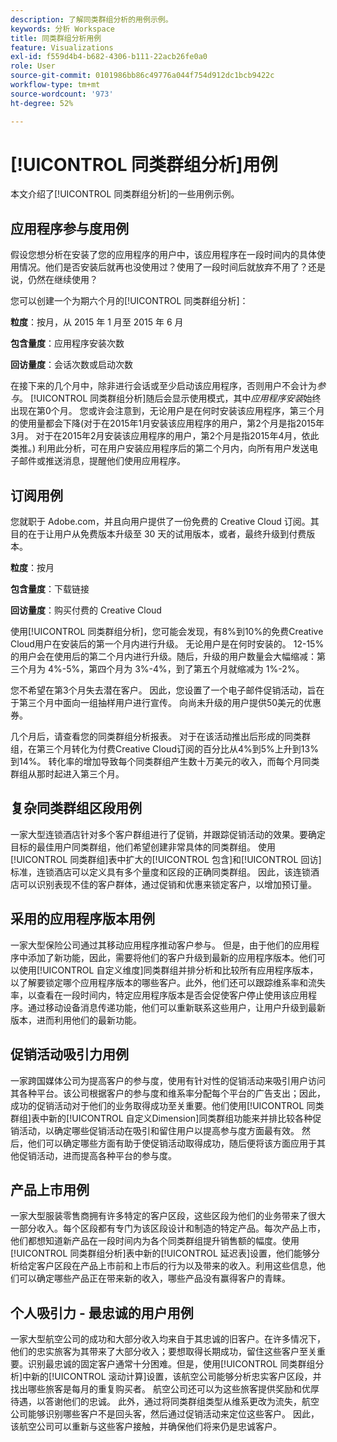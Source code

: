 ```yaml
---
description: 了解同类群组分析的用例示例。
keywords: 分析 Workspace
title: 同类群组分析用例
feature: Visualizations
exl-id: f559d4b4-b682-4306-b111-22acb26fe0a0
role: User
source-git-commit: 0101986bb86c49776a044f754d912dc1bcb9422c
workflow-type: tm+mt
source-wordcount: '973'
ht-degree: 52%

---
```


# [!UICONTROL 同类群组分析]用例

本文介绍了[!UICONTROL 同类群组分析]的一些用例示例。

## 应用程序参与度用例

假设您想分析在安装了您的应用程序的用户中，该应用程序在一段时间内的具体使用情况。他们是否安装后就再也没使用过？使用了一段时间后就放弃不用了？还是说，仍然在继续使用？

您可以创建一个为期六个月的[!UICONTROL 同类群组分析]：

**粒度**：按月，从 2015 年 1 月至 2015 年 6 月

**包含量度**：应用程序安装次数

**回访量度**：会话次数或启动次数

在接下来的几个月中，除非进行会话或至少启动该应用程序，否则用户不会计为&#x200B;*参与*。 [!UICONTROL 同类群组分析]随后会显示使用模式，其中&#x200B;*应用程序安装*&#x200B;始终出现在第0个月。 您或许会注意到，无论用户是在何时安装该应用程序，第三个月的使用量都会下降(对于在2015年1月安装该应用程序的用户，第2个月是指2015年3月。 对于在2015年2月安装该应用程序的用户，第2个月是指2015年4月，依此类推。) 利用此分析，可在用户安装应用程序后的第二个月内，向所有用户发送电子邮件或推送消息，提醒他们使用应用程序。

## 订阅用例

您就职于 Adobe.com，并且向用户提供了一份免费的 Creative Cloud 订阅。其目的在于让用户从免费版本升级至 30 天的试用版本，或者，最终升级到付费版本。

**粒度**：按月

**包含量度**：下载链接

**回访量度**：购买付费的 Creative Cloud

使用[!UICONTROL 同类群组分析]，您可能会发现，有8%到10%的免费Creative Cloud用户在安装后的第一个月内进行升级。 无论用户是在何时安装的。 12-15% 的用户会在使用后的第二个月内进行升级。随后，升级的用户数量会大幅缩减：第三个月为 4%-5%，第四个月为 3%-4%，到了第五个月就缩减为 1%-2%。

您不希望在第3个月失去潜在客户。 因此，您设置了一个电子邮件促销活动，旨在于第三个月中面向一组抽样用户进行宣传。 向尚未升级的用户提供50美元的优惠券。

几个月后，请查看您的同类群组分析报表。 对于在该活动推出后形成的同类群组，在第三个月转化为付费Creative Cloud订阅的百分比从4%到5%上升到13%到14%。 转化率的增加导致每个同类群组产生数十万美元的收入，而每个月同类群组从那时起进入第三个月。

## 复杂同类群组区段用例

一家大型连锁酒店针对多个客户群组进行了促销，并跟踪促销活动的效果。要确定目标的最佳用户同类群组，他们希望创建非常具体的同类群组。 使用[!UICONTROL 同类群组]表中扩大的[!UICONTROL 包含]和[!UICONTROL 回访]标准，连锁酒店可以定义具有多个量度和区段的正确同类群组。 因此，该连锁酒店可以识别表现不佳的客户群体，通过促销和优惠来锁定客户，以增加预订量。

## 采用的应用程序版本用例

一家大型保险公司通过其移动应用程序推动客户参与。 但是，由于他们的应用程序中添加了新功能，因此，需要将他们的客户升级到最新的应用程序版本。他们可以使用[!UICONTROL 自定义维度]同类群组并排分析和比较所有应用程序版本，以了解要锁定哪个应用程序版本的哪些客户。此外，他们还可以跟踪维系率和流失率，以查看在一段时间内，特定应用程序版本是否会促使客户停止使用该应用程序。通过移动设备消息传递功能，他们可以重新联系这些用户，让用户升级到最新版本，进而利用他们的最新功能。

## 促销活动吸引力用例

一家跨国媒体公司为提高客户的参与度，使用有针对性的促销活动来吸引用户访问其各种平台。该公司根据客户的参与度和维系率分配每个平台的广告支出；因此，成功的促销活动对于他们的业务取得成功至关重要。他们使用[!UICONTROL 同类群组]表中新的[!UICONTROL 自定义Dimension]同类群组功能来并排比较各种促销活动，以确定哪些促销活动在吸引和留住用户以提高参与度方面最有效。 然后，他们可以确定哪些方面有助于使促销活动取得成功，随后便将该方面应用于其他促销活动，进而提高各种平台的参与度。

## 产品上市用例

一家大型服装零售商拥有许多特定的客户区段，这些区段为他们的业务带来了很大一部分收入。每个区段都有专门为该区段设计和制造的特定产品。每次产品上市，他们都想知道新产品在一段时间内为各个同类群组提升销售额的幅度。使用[!UICONTROL 同类群组分析]表中新的[!UICONTROL 延迟表]设置，他们能够分析给定客户区段在产品上市前和上市后的行为以及带来的收入。利用这些信息，他们可以确定哪些产品正在带来新的收入，哪些产品没有赢得客户的青睐。

## 个人吸引力 - 最忠诚的用户用例

一家大型航空公司的成功和大部分收入均来自于其忠诚的旧客户。在许多情况下，他们的忠实旅客为其带来了大部分收入；要想取得长期成功，留住这些客户至关重要。识别最忠诚的固定客户通常十分困难。但是，使用[!UICONTROL 同类群组分析]中新的[!UICONTROL 滚动计算]设置，该航空公司能够分析忠实客户区段，并找出哪些旅客是每月的重复购买者。 航空公司还可以为这些旅客提供奖励和优厚待遇，以答谢他们的忠诚。 此外，通过将同类群组类型从维系更改为流失，航空公司能够识别哪些客户不是回头客，然后通过促销活动来定位这些客户。 因此，该航空公司可以重新与这些客户接触，并确保他们将来仍是忠诚客户。
